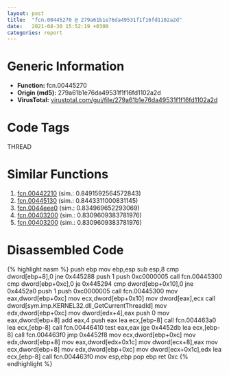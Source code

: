 ```yaml
---
layout: post
title:  "fcn.00445270 @ 279a61b1e76da49531f1f16fd1102a2d"
date:   2021-08-30 15:52:19 +0300
categories: report
---
```


# Generic Information
- **Function:** fcn.00445270
- **Origin (md5):** 279a61b1e76da49531f1f16fd1102a2d
- **VirusTotal:** [virustotal.com/gui/file/279a61b1e76da49531f1f16fd1102a2d][virustotal_ref]

# Code Tags
<span class="tag" id="THREAD">THREAD</span>


# Similar Functions

1. [fcn.00442210][similar_1_ref] (sim.: 0.8491592564572843)
2. [fcn.00445130][similar_2_ref] (sim.: 0.8443311000831145)
3. [fcn.0044eee0][similar_3_ref] (sim.: 0.834969652293069)
4. [fcn.00403200][similar_4_ref] (sim.: 0.8309609383781976)
5. [fcn.00403200][similar_5_ref] (sim.: 0.8309609383781976)


# Disassembled Code

{% highlight nasm %}
push ebp
mov ebp,esp
sub esp,8
cmp dword[ebp+8],0
jne 0x445288
push 1
push 0xc0000005
call fcn.00445300
cmp dword[ebp+0xc],0
je 0x445294
cmp dword[ebp+0x10],0
jne 0x4452a0
push 1
push 0xc0000005
call fcn.00445300
mov eax,dword[ebp+0xc]
mov ecx,dword[ebp+0x10]
mov dword[eax],ecx
call dword[sym.imp.KERNEL32.dll_GetCurrentThreadId]
mov edx,dword[ebp+0xc]
mov dword[edx+4],eax
push 0
mov eax,dword[ebp+8]
add eax,4
push eax
lea ecx,[ebp-8]
call fcn.004463a0
lea ecx,[ebp-8]
call fcn.00446410
test eax,eax
jge 0x4452db
lea ecx,[ebp-8]
call fcn.004463f0
jmp 0x4452f8
mov ecx,dword[ebp+0xc]
mov edx,dword[ebp+8]
mov eax,dword[edx+0x1c]
mov dword[ecx+8],eax
mov ecx,dword[ebp+8]
mov edx,dword[ebp+0xc]
mov dword[ecx+0x1c],edx
lea ecx,[ebp-8]
call fcn.004463f0
mov esp,ebp
pop ebp
ret 0xc
{% endhighlight %}


[similar_1_ref]: /report/fcn.00442210@c60344b51fa39a329b92557d24ff7670
[similar_2_ref]: /report/fcn.00445130@279a61b1e76da49531f1f16fd1102a2d
[similar_3_ref]: /report/fcn.0044eee0@c60344b51fa39a329b92557d24ff7670
[similar_4_ref]: /report/fcn.00403200@adc325bca51b67a67785e7e986af8b4d
[similar_5_ref]: /report/fcn.00403200@d701bfe1b2c669cec1fe384fdc108bfb
[virustotal_ref]: https://www.virustotal.com/gui/file/279a61b1e76da49531f1f16fd1102a2d
